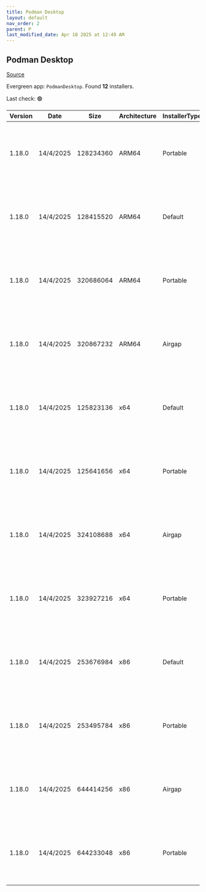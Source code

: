 ```yaml
---
title: Podman Desktop
layout: default
nav_order: 2
parent: P
last_modified_date: Apr 18 2025 at 12:49 AM
---
```


## Podman Desktop

[Source](https://github.com/podman-desktop/podman-desktop)

Evergreen app: `PodmanDesktop`. Found **12** installers.

Last check: 🟢

| Version | Date      | Size      | Architecture | InstallerType | Type | URI                                                                                                                                                                                                                                                |
| ------- | --------- | --------- | ------------ | ------------- | ---- | -------------------------------------------------------------------------------------------------------------------------------------------------------------------------------------------------------------------------------------------------- |
| 1.18.0  | 14/4/2025 | 128234360 | ARM64        | Portable      | exe  | [https://github.com/podman-desktop/podman-desktop/releases/download/v1.18.0/podman-desktop-1.18.0-arm64.exe](https://github.com/podman-desktop/podman-desktop/releases/download/v1.18.0/podman-desktop-1.18.0-arm64.exe)                           |
| 1.18.0  | 14/4/2025 | 128415520 | ARM64        | Default       | exe  | [https://github.com/podman-desktop/podman-desktop/releases/download/v1.18.0/podman-desktop-1.18.0-setup-arm64.exe](https://github.com/podman-desktop/podman-desktop/releases/download/v1.18.0/podman-desktop-1.18.0-setup-arm64.exe)               |
| 1.18.0  | 14/4/2025 | 320686064 | ARM64        | Portable      | exe  | [https://github.com/podman-desktop/podman-desktop/releases/download/v1.18.0/podman-desktop-airgap-1.18.0-arm64.exe](https://github.com/podman-desktop/podman-desktop/releases/download/v1.18.0/podman-desktop-airgap-1.18.0-arm64.exe)             |
| 1.18.0  | 14/4/2025 | 320867232 | ARM64        | Airgap        | exe  | [https://github.com/podman-desktop/podman-desktop/releases/download/v1.18.0/podman-desktop-airgap-1.18.0-setup-arm64.exe](https://github.com/podman-desktop/podman-desktop/releases/download/v1.18.0/podman-desktop-airgap-1.18.0-setup-arm64.exe) |
| 1.18.0  | 14/4/2025 | 125823136 | x64          | Default       | exe  | [https://github.com/podman-desktop/podman-desktop/releases/download/v1.18.0/podman-desktop-1.18.0-setup-x64.exe](https://github.com/podman-desktop/podman-desktop/releases/download/v1.18.0/podman-desktop-1.18.0-setup-x64.exe)                   |
| 1.18.0  | 14/4/2025 | 125641656 | x64          | Portable      | exe  | [https://github.com/podman-desktop/podman-desktop/releases/download/v1.18.0/podman-desktop-1.18.0-x64.exe](https://github.com/podman-desktop/podman-desktop/releases/download/v1.18.0/podman-desktop-1.18.0-x64.exe)                               |
| 1.18.0  | 14/4/2025 | 324108688 | x64          | Airgap        | exe  | [https://github.com/podman-desktop/podman-desktop/releases/download/v1.18.0/podman-desktop-airgap-1.18.0-setup-x64.exe](https://github.com/podman-desktop/podman-desktop/releases/download/v1.18.0/podman-desktop-airgap-1.18.0-setup-x64.exe)     |
| 1.18.0  | 14/4/2025 | 323927216 | x64          | Portable      | exe  | [https://github.com/podman-desktop/podman-desktop/releases/download/v1.18.0/podman-desktop-airgap-1.18.0-x64.exe](https://github.com/podman-desktop/podman-desktop/releases/download/v1.18.0/podman-desktop-airgap-1.18.0-x64.exe)                 |
| 1.18.0  | 14/4/2025 | 253676984 | x86          | Default       | exe  | [https://github.com/podman-desktop/podman-desktop/releases/download/v1.18.0/podman-desktop-1.18.0-setup.exe](https://github.com/podman-desktop/podman-desktop/releases/download/v1.18.0/podman-desktop-1.18.0-setup.exe)                           |
| 1.18.0  | 14/4/2025 | 253495784 | x86          | Portable      | exe  | [https://github.com/podman-desktop/podman-desktop/releases/download/v1.18.0/podman-desktop-1.18.0.exe](https://github.com/podman-desktop/podman-desktop/releases/download/v1.18.0/podman-desktop-1.18.0.exe)                                       |
| 1.18.0  | 14/4/2025 | 644414256 | x86          | Airgap        | exe  | [https://github.com/podman-desktop/podman-desktop/releases/download/v1.18.0/podman-desktop-airgap-1.18.0-setup.exe](https://github.com/podman-desktop/podman-desktop/releases/download/v1.18.0/podman-desktop-airgap-1.18.0-setup.exe)             |
| 1.18.0  | 14/4/2025 | 644233048 | x86          | Portable      | exe  | [https://github.com/podman-desktop/podman-desktop/releases/download/v1.18.0/podman-desktop-airgap-1.18.0.exe](https://github.com/podman-desktop/podman-desktop/releases/download/v1.18.0/podman-desktop-airgap-1.18.0.exe)                         |
